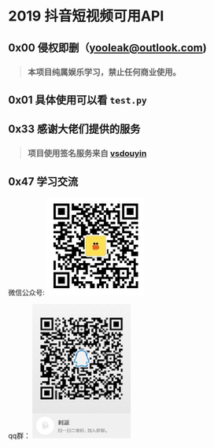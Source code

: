 
# 2019 抖音短视频可用API

## 0x00 侵权即删（yooleak@outlook.com)
>### 本项目纯属娱乐学习，禁止任何商业使用。

## 0x01 具体使用可以看 `test.py`

## 0x33 感谢大佬们提供的服务
> ### **项目使用签名服务来自 [vsdouyin](https://github.com/vsdouyin/douyin-service)**

##  0x47 学习交流

微信公众号:
![gzh](qrcode.jpg)

qq群：
![qq](qq.png)
